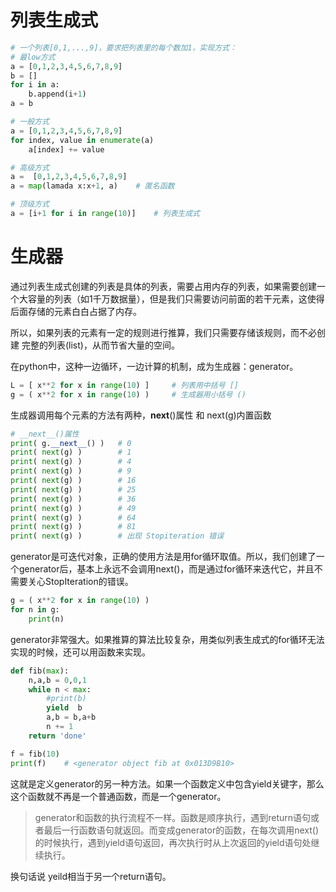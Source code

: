 # 列表生成式
```python
# 一个列表[0,1,...,9]，要求把列表里的每个数加1，实现方式：
# 最low方式
a = [0,1,2,3,4,5,6,7,8,9]
b = []
for i in a:
    b.append(i+1)
a = b

# 一般方式
a = [0,1,2,3,4,5,6,7,8,9]
for index, value in enumerate(a)
    a[index] += value

# 高级方式
a =  [0,1,2,3,4,5,6,7,8,9]
a = map(lamada x:x+1, a)    # 匿名函数

# 顶级方式
a = [i+1 for i in range(10)]    # 列表生成式
```

# 生成器
通过列表生成式创建的列表是具体的列表，需要占用内存的列表，如果需要创建一个大容量的列表（如1千万数据量），但是我们只需要访问前面的若干元素，这使得后面存储的元素白白占据了内存。

所以，如果列表的元素有一定的规则进行推算，我们只需要存储该规则，而不必创建
完整的列表(list)，从而节省大量的空间。

在python中，这种一边循环，一边计算的机制，成为生成器：generator。

```python
L = [ x**2 for x in range(10) ]     # 列表用中括号 []
g = ( x**2 for x in range(10) )     # 生成器用小括号 ()
```
生成器调用每个元素的方法有两种，__next__()属性   和   next(g)内置函数
```python
# __next__()属性
print( g.__next__() )   # 0
print( next(g) )        # 1
print( next(g) )        # 4
print( next(g) )        # 9
print( next(g) )        # 16
print( next(g) )        # 25
print( next(g) )        # 36
print( next(g) )        # 49
print( next(g) )        # 64
print( next(g) )        # 81
print( next(g) )        # 出现 Stopiteration 错误
```
generator是可迭代对象，正确的使用方法是用for循环取值。所以，我们创建了一个generator后，基本上永远不会调用next()，而是通过for循环来迭代它，并且不需要关心StopIteration的错误。
```python
g = ( x**2 for x in range(10) )
for n in g:
    print(n)
```

generator非常强大。如果推算的算法比较复杂，用类似列表生成式的for循环无法实现的时候，还可以用函数来实现。
```python
def fib(max):
    n,a,b = 0,0,1
    while n < max:
        #print(b)
        yield  b
        a,b = b,a+b
        n += 1
    return 'done'

f = fib(10)
print(f)    # <generator object fib at 0x013D9B10>
```
这就是定义generator的另一种方法。如果一个函数定义中包含yield关键字，那么这个函数就不再是一个普通函数，而是一个generator。

> generator和函数的执行流程不一样。函数是顺序执行，遇到return语句或者最后一行函数语句就返回。而变成generator的函数，在每次调用next()的时候执行，遇到yield语句返回，再次执行时从上次返回的yield语句处继续执行。

换句话说 yeild相当于另一个return语句。

```python


```
